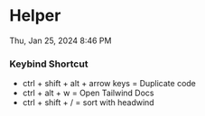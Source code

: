 # Helper

Thu, Jan 25, 2024 8:46 PM

### Keybind Shortcut

* ctrl + shift + alt + arrow keys = Duplicate code
* ctrl + alt + w = Open Tailwind Docs
* ctrl + shift + / = sort with headwind